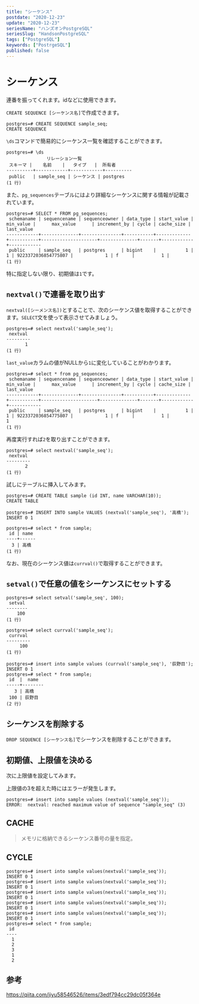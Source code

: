 ```yaml
---
title: "シーケンス"
postdate: "2020-12-23"
update: "2020-12-23"
seriesName: "ハンズオンPostgreSQL"
seriesSlug: "HandsonPostgreSQL"
tags: ["PostgreSQL"]
keywords: ["PostrgeSQL"]
published: false
---
```


# シーケンス

連番を振ってくれます。idなどに使用できます。

`CREATE SEQUENCE [シーケンス名]`で作成できます。

```dummy:title=console
postgres=# CREATE SEQUENCE sample_seq; 
CREATE SEQUENCE
```

`\ds`コマンドで簡易的にシーケンス一覧を確認することができます。

```dummy:title=console
postgres=# \ds
               リレーション一覧
 スキーマ |    名前    |   タイプ   |  所有者
----------+------------+------------+----------
 public   | sample_seq | シーケンス | postgres
(1 行)
```

また、`pg_sequences`テーブルにはより詳細なシーケンスに関する情報が記載されています。

```dummy:title=console
postgres=# SELECT * FROM pg_sequences;
 schemaname | sequencename | sequenceowner | data_type | start_value | min_value |      max_value      | increment_by | cycle | cache_size | last_value
------------+--------------+---------------+-----------+-------------+-----------+---------------------+--------------+-------+------------+------------
 public     | sample_seq   | postgres      | bigint    |           1 |         1 | 9223372036854775807 |            1 | f     |          1 |
(1 行)
```

特に指定しない限り、初期値は`1`です。

## `nextval()`で連番を取り出す

`nextval([シーメンス名])`とすることで、次のシーケンス値を取得することができます。`SELECT`文を使って表示させてみましょう。

```dummy
postgres=# select nextval('sample_seq');
 nextval
---------
       1
(1 行)
```

`last_value`カラムの値がNULLから`1`に変化していることがわかります。

```dummy
postgres=# select * from pg_sequences;   
 schemaname | sequencename | sequenceowner | data_type | start_value | min_value |      max_value      | increment_by | cycle | cache_size | last_value
------------+--------------+---------------+-----------+-------------+-----------+---------------------+--------------+-------+------------+------------
 public     | sample_seq   | postgres      | bigint    |           1 |         1 | 9223372036854775807 |            1 | f     |          1 |          1
(1 行)
```

再度実行すれば`2`を取り出すことができます。

```dummy:title=console
postgres=# select nextval('sample_seq');
 nextval
---------
       2
(1 行)
```

試しにテーブルに挿入してみます。

```dummy:title=console
postgres=# CREATE TABLE sample (id INT, name VARCHAR(10));
CREATE TABLE

postgres=# INSERT INTO sample VALUES (nextval('sample_seq'), '高橋');
INSERT 0 1 
```

```dummy
postgres=# select * from sample;
 id | name
----+------
  3 | 高橋
(1 行)
```

なお、現在のシーケンス値は`currval()`で取得することができます。



## `setval()`で任意の値をシーケンスにセットする

```dummy:title=console
postgres=# select setval('sample_seq', 100); 
 setval
--------
    100
(1 行)
```

```dummy
postgres=# select currval('sample_seq');
 currval
---------
     100
(1 行)
```

```dummy
postgres=# insert into sample values (currval('sample_seq'), '荻野目');
INSERT 0 1
postgres=# select * from sample;
 id  |  name
-----+--------
   3 | 高橋
 100 | 荻野目
(2 行)
```

## シーケンスを削除する

`DROP SEQUENCE [シーケンス名]`でシーケンスを削除することができます。


## 初期値、上限値を決める

次に上限値を設定してみます。

上限値の3を超えた時にはエラーが発生します。

```dummy:title=console
postgres=# insert into sample values (nextval('sample_seq'));
ERROR:  nextval: reached maximum value of sequence "sample_seq" (3)
```


## CACHE

> メモリに格納できるシーケンス番号の量を指定。

## CYCLE

```dummy:title=console
postgres=# insert into sample values(nextval('sample_seq'));
INSERT 0 1
postgres=# insert into sample values(nextval('sample_seq'));
INSERT 0 1
postgres=# insert into sample values(nextval('sample_seq'));
INSERT 0 1
postgres=# insert into sample values(nextval('sample_seq'));
INSERT 0 1
postgres=# insert into sample values(nextval('sample_seq'));
INSERT 0 1
postgres=# select * from sample;
 id 
----
  1
  2
  3
  1
  2
```

## 参考

https://qiita.com/jiyu58546526/items/3edf794cc29dc05f364e






